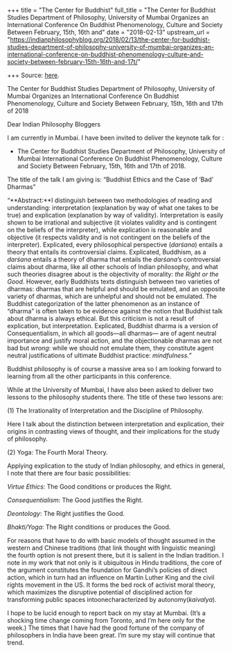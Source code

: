 +++
title = "The Center for Buddhist"
full_title = "The Center for Buddhist Studies Department of Philosophy, University of Mumbai Organizes an International Conference On Buddhist Phenomenology, Culture and Society Between February, 15th, 16th and"
date = "2018-02-13"
upstream_url = "https://indianphilosophyblog.org/2018/02/13/the-center-for-buddhist-studies-department-of-philosophy-university-of-mumbai-organizes-an-international-conference-on-buddhist-phenomenology-culture-and-society-between-february-15th-16th-and-17t/"

+++
Source: [here](https://indianphilosophyblog.org/2018/02/13/the-center-for-buddhist-studies-department-of-philosophy-university-of-mumbai-organizes-an-international-conference-on-buddhist-phenomenology-culture-and-society-between-february-15th-16th-and-17t/).

The Center for Buddhist Studies Department of Philosophy, University of Mumbai Organizes an International Conference On Buddhist Phenomenology, Culture and Society Between February, 15th, 16th and 17th of 2018

Dear Indian Philosophy Bloggers

I am currently in Mumbai. I have been invited to deliver the keynote
talk for :

-   The Center for Buddhist Studies Department of Philosophy, University
    of Mumbai International Conference On Buddhist Phenomenology,
    Culture and Society Between February, 15th, 16th and 17th of 2018.

The title of the talk I am giving is: “Buddhist Ethics and the Case of
‘Bad’ Dharmas”

“**Abstract:**I distinguish between two methodologies of reading and
understanding: interpretation (explanation by way of what one takes to
be true) and explication (explanation by way of validity).
Interpretation is easily shown to be irrational and subjective (it
violates validity and is contingent on the beliefs of the interpreter),
while explication is reasonable and objective (it respects validity and
is not contingent on the beliefs of the interpreter). Explicated, every
philosophical perspective (*darśana*) entails a theory that entails its
controversial claims. Explicated, Buddhism, as a *darśana* entails a
theory of dharma that entails the *darśana*’s controversial claims about
dharma, like all other schools of Indian philosophy, and what such
theories disagree about is the objectivity of morality: *the* *Right or
the Good*. However, early Buddhists texts distinguish between two
varieties of dharmas: dharmas that are helpful and should be emulated,
and an opposite variety of dharmas, which are unhelpful and should not
be emulated. The Buddhist categorization of the latter phenomenon as an
instance of “dharma” is often taken to be evidence against the notion
that Buddhist talk about dharma is always ethical. But this criticism is
not a result of explication, but interpretation. Explicated, Buddhist
dharma is a version of Consequentialism, in which all goods—all dharmas—
are of agent neutral importance and justify moral action, and the
objectionable dharmas are not bad but *wrong*: while we should not
emulate them, they constitute agent neutral justifications of ultimate
Buddhist practice: *mindfulness.”*

Buddhist philosophy is of course a massive area so I am looking forward
to learning from all the other participants in this conference.

While at the University of Mumbai, I have also been asked to deliver two
lessons to the philosophy students there. The title of these two lessons
are:

\(1\) The Irrationality of Interpretation and the Discipline of
Philosophy.

Here I talk about the distinction between interpretation and
explication, their origins in contrasting views of thought, and their
implications for the study of philosophy.

\(2\) Yoga: The Fourth Moral Theory.

Applying explication to the study of Indian philosophy, and ethics in
general, I note that there are four basic possibilities:

*Virtue Ethics:* The Good conditions or produces the Right.

*Consequentialism*: The Good justifies the Right.

*Deontology*: The Right justifies the Good.

*Bhakti/Yoga*: The Right conditions or produces the Good.

For reasons that have to do with basic models of thought assumed in the
western and Chinese traditions (that link thought with linguistic
meaning) the fourth option is not present there, but it is salient in
the Indian tradition. I note in my work that not only is it ubiquitous
in Hindu traditions, the core of the argument constitutes the foundation
for Gandhi’s policies of direct action, which in turn had an influence
on Martin Luther King and the civil rights movement in the US. It forms
the bed rock of activist moral theory, which maximizes the disruptive
potential of disciplined action for transforming public spaces
intoonecharacterized by autonomy(*kaivalya*).

I hope to be lucid enough to report back on my stay at Mumbai. (It’s a
shocking time change coming from Toronto, and I’m here only for the
week.) The times that I have had the good fortune of the company of
philosophers in India have been great. I’m sure my stay will continue
that trend.








